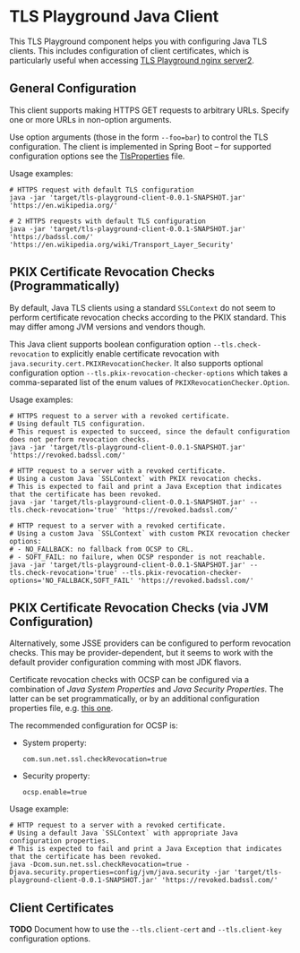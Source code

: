 # TLS Playground Java Client

This TLS Playground component helps you with configuring Java TLS clients. This includes configuration of client certificates, which is particularly useful when accessing [TLS Playground nginx server2](../server-nginx/).



## General Configuration

This client supports making HTTPS GET requests to arbitrary URLs. Specify one or more URLs in non-option arguments.

Use option arguments (those in the form `--foo=bar`) to control the TLS configuration. The client is implemented in Spring Boot – for supported configuration options see the [TlsProperties](src/main/java/com/sap/cx/jester/tlsplayground/client/tls/TlsProperties.java) file.

Usage examples:

```
# HTTPS request with default TLS configuration
java -jar 'target/tls-playground-client-0.0.1-SNAPSHOT.jar' 'https://en.wikipedia.org/' 

# 2 HTTPS requests with default TLS configuration
java -jar 'target/tls-playground-client-0.0.1-SNAPSHOT.jar' 'https://badssl.com/' 'https://en.wikipedia.org/wiki/Transport_Layer_Security'
```



## PKIX Certificate Revocation Checks (Programmatically)

By default, Java TLS clients using a standard `SSLContext` do not seem to perform certificate revocation checks according to the PKIX standard. This may differ among JVM versions and vendors though.

This Java client supports boolean configuration option `--tls.check-revocation` to explicitly enable certificate revocation with `java.security.cert.PKIXRevocationChecker`. It also supports optional configuration option `--tls.pkix-revocation-checker-options` which takes a comma-separated list of the enum values of `PKIXRevocationChecker.Option`.

Usage examples:

```
# HTTPS request to a server with a revoked certificate.
# Using default TLS configuration.
# This request is expected to succeed, since the default configuration does not perform revocation checks.
java -jar 'target/tls-playground-client-0.0.1-SNAPSHOT.jar' 'https://revoked.badssl.com/'

# HTTP request to a server with a revoked certificate.
# Using a custom Java `SSLContext` with PKIX revocation checks.
# This is expected to fail and print a Java Exception that indicates that the certificate has been revoked.
java -jar 'target/tls-playground-client-0.0.1-SNAPSHOT.jar' --tls.check-revocation='true' 'https://revoked.badssl.com/'

# HTTP request to a server with a revoked certificate.
# Using a custom Java `SSLContext` with custom PKIX revocation checker options:
# - NO_FALLBACK: no fallback from OCSP to CRL.
# - SOFT_FAIL: no failure, when OCSP responder is not reachable.
java -jar 'target/tls-playground-client-0.0.1-SNAPSHOT.jar' --tls.check-revocation='true' --tls.pkix-revocation-checker-options='NO_FALLBACK,SOFT_FAIL' 'https://revoked.badssl.com/'
```



## PKIX Certificate Revocation Checks (via JVM Configuration)

Alternatively, some JSSE providers can be configured to perform revocation checks. This may be provider-dependent, but it seems to work with the default provider configuration comming with most JDK flavors.

Certificate revocation checks with OCSP can be configured via a combination of *Java System Properties* and *Java Security Properties*. The latter can be set programmatically, or by an additional configuration properties file, e.g. [this one](config/jvm/java.security).

The recommended configuration for OCSP is:
* System property:
  ```
  com.sun.net.ssl.checkRevocation=true
  ```
* Security property:
  ```
  ocsp.enable=true
  ```

Usage example:
```
# HTTP request to a server with a revoked certificate.
# Using a default Java `SSLContext` with appropriate Java configuration properties.
# This is expected to fail and print a Java Exception that indicates that the certificate has been revoked.
java -Dcom.sun.net.ssl.checkRevocation=true -Djava.security.properties=config/jvm/java.security -jar 'target/tls-playground-client-0.0.1-SNAPSHOT.jar' 'https://revoked.badssl.com/'
```



## Client Certificates

**TODO** Document how to use the `--tls.client-cert` and `--tls.client-key` configuration options.

